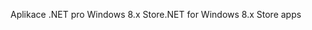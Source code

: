 <span data-ttu-id="850df-101">Aplikace .NET pro Windows 8.x Store</span><span class="sxs-lookup"><span data-stu-id="850df-101">.NET for Windows 8.x Store apps</span></span>
